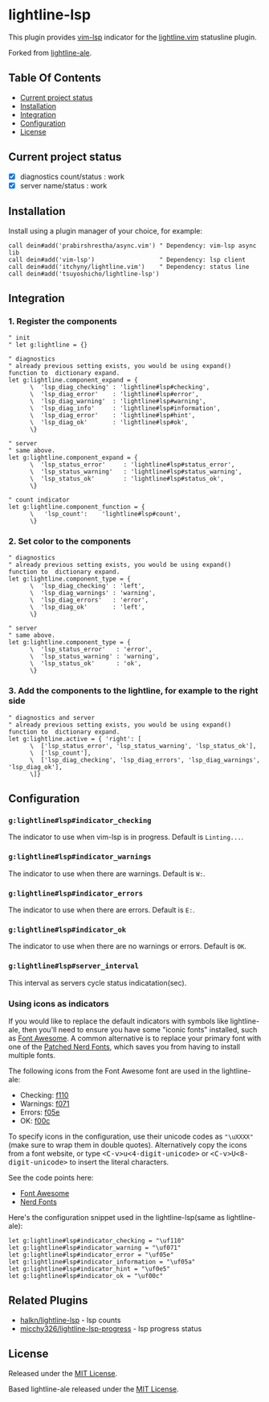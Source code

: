 # lightline-lsp

This plugin provides [vim-lsp](https://github.com/prabirshrestha/vim-lsp) indicator for the [lightline.vim](https://github.com/itchyny/lightline.vim) statusline plugin.

Forked from [lightline-ale](https://github.com/maximbaz/lightline-ale).

## Table Of Contents

- [Current project status](#current-project-status)
- [Installation](#installation)
- [Integration](#integration)
- [Configuration](#configuration)
- [License](#license)

## Current project status

- [x] diagnostics count/status : work
- [x] server name/status       : work

## Installation

Install using a plugin manager of your choice, for example:

```viml
call dein#add('prabirshrestha/async.vim') " Dependency: vim-lsp async lib
call dein#add('vim-lsp')                  " Dependency: lsp client
call dein#add('itchyny/lightline.vim')    " Dependency: status line
call dein#add('tsuyoshicho/lightline-lsp')
```

## Integration

### 1. Register the components

```viml
" init
" let g:lightline = {}

" diagnostics
" already previous setting exists, you would be using expand() function to  dictionary expand.
let g:lightline.component_expand = {
      \  'lsp_diag_checking' : 'lightline#lsp#checking',
      \  'lsp_diag_error'    : 'lightline#lsp#error',
      \  'lsp_diag_warning'  : 'lightline#lsp#warning',
      \  'lsp_diag_info'     : 'lightline#lsp#information',
      \  'lsp_diag_error'    : 'lightline#lsp#hint',
      \  'lsp_diag_ok'       : 'lightline#lsp#ok',
      \}

" server
" same above.
let g:lightline.component_expand = {
      \  'lsp_status_error'     : 'lightline#lsp#status_error',
      \  'lsp_status_warning'   : 'lightline#lsp#status_warning',
      \  'lsp_status_ok'        : 'lightline#lsp#status_ok',
      \}

" count indicator
let g:lightline.component_function = {
      \   'lsp_count':    'lightline#lsp#count',
      \}
```

### 2. Set color to the components

```viml
" diagnostics
" already previous setting exists, you would be using expand() function to  dictionary expand.
let g:lightline.component_type = {
      \  'lsp_diag_checking' : 'left',
      \  'lsp_diag_warnings' : 'warning',
      \  'lsp_diag_errors'   : 'error',
      \  'lsp_diag_ok'       : 'left',
      \}

" server
" same above.
let g:lightline.component_type = {
      \  'lsp_status_error'   : 'error',
      \  'lsp_status_warning' : 'warning',
      \  'lsp_status_ok'      : 'ok',
      \}
```

### 3. Add the components to the lightline, for example to the right side

```viml
" diagnostics and server
" already previous setting exists, you would be using expand() function to  dictionary expand.
let g:lightline.active = { 'right': [
      \  ['lsp_status_error', 'lsp_status_warning', 'lsp_status_ok'],
      \  ['lsp_count'],
      \  ['lsp_diag_checking', 'lsp_diag_errors', 'lsp_diag_warnings', 'lsp_diag_ok'],
      \]}
```

## Configuration

### `g:lightline#lsp#indicator_checking`

The indicator to use when vim-lsp is in progress. Default is `Linting...`.

### `g:lightline#lsp#indicator_warnings`

The indicator to use when there are warnings. Default is `W:`.

### `g:lightline#lsp#indicator_errors`

The indicator to use when there are errors. Default is `E:`.

### `g:lightline#lsp#indicator_ok`

The indicator to use when there are no warnings or errors. Default is `OK`.

### `g:lightline#lsp#server_interval`

This interval as servers cycle status indicatation(sec).

### Using icons as indicators

If you would like to replace the default indicators with symbols like lightline-ale, then you'll need to ensure you have some "iconic fonts" installed, such as [Font Awesome](https://fontawesome.com). A common alternative is to replace your primary font with one of the [Patched Nerd Fonts](https://github.com/ryanoasis/nerd-fonts), which saves you from having to install multiple fonts.

The following icons from the Font Awesome font are used in the lightline-ale:

- Checking: [f110](https://fontawesome.com/icons/spinner)
- Warnings: [f071](https://fontawesome.com/icons/exclamation-triangle)
- Errors: [f05e](https://fontawesome.com/icons/ban)
- OK: [f00c](https://fontawesome.com/icons/check)

To specify icons in the configuration, use their unicode codes as `"\uXXXX"` (make sure to wrap them in double quotes). Alternatively copy the icons from a font website, or type <kbd>\<C-v\>u\<4-digit-unicode\></kbd> or <kbd>\<C-v\>U\<8-digit-unicode\></kbd> to insert the literal characters.

See the code points here:

- [Font Awesome](https://fontawesome.com/icons)
- [Nerd Fonts](https://github.com/ryanoasis/nerd-fonts#glyph-sets)

Here's the configuration snippet used in the lightline-lsp(same as lightline-ale):

```viml
let g:lightline#lsp#indicator_checking = "\uf110"
let g:lightline#lsp#indicator_warning = "\uf071"
let g:lightline#lsp#indicator_error = "\uf05e"
let g:lightline#lsp#indicator_information = "\uf05a"
let g:lightline#lsp#indicator_hint = "\uf0e5"
let g:lightline#lsp#indicator_ok = "\uf00c"
```

## Related Plugins

- [halkn/lightline-lsp](https://github.com/halkn/lightline-lsp) - lsp counts
- [micchy326/lightline-lsp-progress](https://github.com/micchy326/lightline-lsp-progress) - lsp progress status

## License

Released under the [MIT License](LICENSE).

Based lightline-ale released under the [MIT License](LICENSE-lightline-ale).
